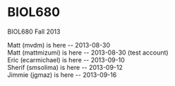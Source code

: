 BIOL680
=======

BIOL680 Fall 2013

Matt (mvdm) is here -- 2013-08-30  
Matt (mattmizumi) is here -- 2013-08-30 (test account)  
Eric (ecarmichael) is here -- 2013-09-10  
Sherif (smsolima) is here -- 2013-09-12  
Jimmie (jgmaz) is here -- 2013-09-16

